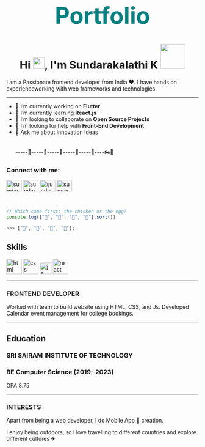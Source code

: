 <h1 align="center"><span style="color:teal;font-weight:700;font-size:60px">Portfolio</span></h1>

<h1 align="center">Hi <img src="https://raw.githubusercontent.com/MartinHeinz/MartinHeinz/master/wave.gif" width="30px">, I'm Sundarakalathi K <img src="https://user-images.githubusercontent.com/61245841/143833321-c4a88d01-4448-47b9-a1b0-2b9f609e1270.png" width="65">
</h1>
I am a Passionate frontend developer from India ♥. I have hands on experienceworking with web frameworks and technologies. 

---
- 🔭 I’m currently working on **Flutter**<br>
- 🌱 I’m currently learning **React.js** <br>
- 👯 I’m looking to collaborate on **Open Source Projects** <br>
- 🤝 I’m looking for help with **Front-End Development** <br>
- 💬 Ask me about Innovation Ideas <br>
<br><br>
-----🌟-----🌟-----🌟-----🌟-----🌟----🏍💨

<h3 align="left">Connect with me:</h3>
<p align="left">
	<a href="https://linkedin.com/in/sundarakalathi k" target="blank"><img align="center" src="https://raw.githubusercontent.com/rahuldkjain/github-profile-readme-generator/master/src/images/icons/Social/linked-in-alt.svg" alt="sundarakalathi k" height="30" width="40" /></a>
	<a href="https://www.facebook.com/sundara.kalathi" target="blank"><img align="center" src="https://raw.githubusercontent.com/rahuldkjain/github-profile-readme-generator/master/src/images/icons/Social/facebook.svg" alt="sundarakalathi k" height="30" width="40" /></a>
	<a href="https://dribbble.com/sundar_kumar03" target="blank"><img align="center" src="https://raw.githubusercontent.com/rahuldkjain/github-profile-readme-generator/master/src/images/icons/Social/dribbble.svg" alt="sundar_kumar03" height="30" width="40" /></a>
	<a href="https://www.hackerrank.com/sundarakalathi11" target="blank"><img align="center" src="https://raw.githubusercontent.com/rahuldkjain/github-profile-readme-generator/master/src/images/icons/Social/hackerrank.svg" alt="sundarakalathi11" height="30" width="40" /></a>
</p><br>

```javascript
// Which came first: the chicken or the egg?
console.log(["🥚", "🐣", "🐥", "🐔"].sort())

>>> ["🐔", "🐣", "🐥", "🥚"];
```

## Skills

<p align='left'>
  <img src="https://upload.wikimedia.org/wikipedia/commons/thumb/6/61/HTML5_logo_and_wordmark.svg/2048px-HTML5_logo_and_wordmark.svg.png" alt="html" width="40" height="40">
  <img src='https://upload.wikimedia.org/wikipedia/commons/thumb/d/d5/CSS3_logo_and_wordmark.svg/1200px-CSS3_logo_and_wordmark.svg.png' alt="css" width="40" height="40">
  <img src='https://upload.wikimedia.org/wikipedia/commons/6/6a/JavaScript-logo.png' height='30' width='auto' alt="js">
   <img src="https://upload.wikimedia.org/wikipedia/commons/thumb/a/a7/React-icon.svg/1280px-React-icon.svg.png" alt="react" width="auto" height="40"/>
<!--    <img src="https://angular.io/assets/images/logos/angular/angular.svg" alt="angular" width="40" height="40"/> -->
</p>

---


### **FRONTEND DEVELOPER**

Worked with team to build website using HTML, CSS, and Js. Developed Calendar event management for college bookings.


---

## Education

### **SRI SAIRAM INSTITUTE OF TECHNOLOGY**
### BE Computer Science (2019- 2023)
GPA 8.75

---

### INTERESTS
Apart from being a web developer, I do Mobile App 📱 creation. 

I enjoy being outdoors, so I love travelling to different countries and explore different cultures ✈
